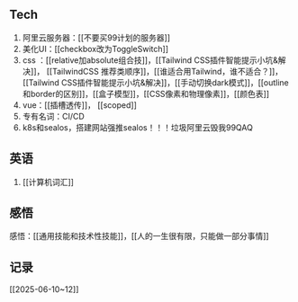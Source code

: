## Tech
1. 阿里云服务器：[[不要买99计划的服务器]]
2. 美化UI：[[checkbox改为ToggleSwitch]]
3. css ：[[relative加absolute组合技]]，[[Tailwind CSS插件智能提示小坑&解决]]， [[TailwindCSS 推荐类顺序]]，[[谁适合用Tailwind，谁不适合？]]， [[Tailwind CSS插件智能提示小坑&解决]]，[[手动切换dark模式]]，[[outline和border的区别]]，[[盒子模型]]，[[CSS像素和物理像素]]，[[颜色表]]
4. vue：[[插槽透传]]， [[scoped]]
5. 专有名词：CI/CD
6. k8s和sealos，搭建网站强推sealos！！！垃圾阿里云毁我99QAQ

## 英语
1. [[计算机词汇]]
## 感悟
 感悟：[[通用技能和技术性技能]]，[[人的一生很有限，只能做一部分事情]]

## 记录

[[2025-06-10~12]]